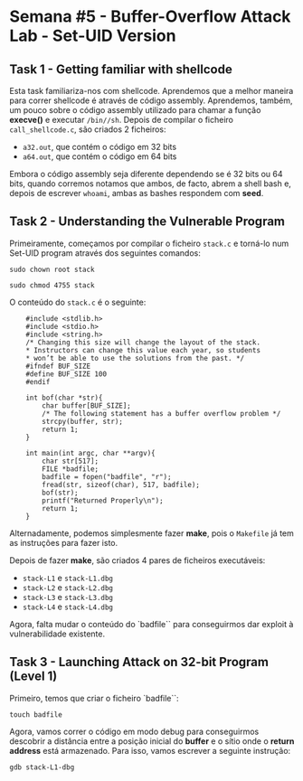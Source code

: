 # Semana #5 - Buffer-Overflow Attack Lab - Set-UID Version

## Task 1 - Getting familiar with shellcode

Esta task familiariza-nos com shellcode. Aprendemos que a melhor maneira para correr shellcode é através de código assembly. Aprendemos, também, um pouco sobre o código assembly utilizado para chamar a função **execve()** e executar `/bin//sh`.
Depois de compilar o ficheiro `call_shellcode.c`, são criados 2 ficheiros:

- `a32.out`, que contém o código em 32 bits
- `a64.out`, que contém o código em 64 bits

Embora o código assembly seja diferente dependendo se é 32 bits ou 64 bits, quando corremos notamos que ambos, de facto, abrem a shell bash e, depois de escrever `whoami`, ambas as bashes respondem com **seed**.


## Task 2 - Understanding the Vulnerable Program

Primeiramente, começamos por compilar o ficheiro `stack.c` e torná-lo num Set-UID program através dos seguintes comandos:

```
sudo chown root stack
```


```
sudo chmod 4755 stack
```

O conteúdo do `stack.c` é o seguinte:

```
    #include <stdlib.h>
    #include <stdio.h>
    #include <string.h>
    /* Changing this size will change the layout of the stack.
    * Instructors can change this value each year, so students
    * won’t be able to use the solutions from the past. */
    #ifndef BUF_SIZE
    #define BUF_SIZE 100
    #endif

    int bof(char *str){
        char buffer[BUF_SIZE];
        /* The following statement has a buffer overflow problem */
        strcpy(buffer, str);
        return 1;
    }

    int main(int argc, char **argv){
        char str[517];
        FILE *badfile;
        badfile = fopen("badfile", "r");
        fread(str, sizeof(char), 517, badfile);
        bof(str);
        printf("Returned Properly\n");
        return 1;
    }
```


Alternadamente, podemos simplesmente fazer **make**, pois o `Makefile` já tem as instruções para fazer isto.

Depois de fazer **make**, são criados 4 pares de ficheiros executáveis:

- `stack-L1` e `stack-L1.dbg`
- `stack-L2` e `stack-L2.dbg`
- `stack-L3` e `stack-L3.dbg`
- `stack-L4` e `stack-L4.dbg`

Agora, falta mudar o conteúdo do `badfile`` para conseguirmos dar exploit à vulnerabilidade existente.

## Task 3 - Launching Attack on 32-bit Program (Level 1)

Primeiro, temos que criar o ficheiro `badfile``:

```
touch badfile
```

Agora, vamos correr o código em modo debug para conseguirmos descobrir a distância entre a posição inicial do **buffer** e o sítio onde o **return address** está armazenado. Para isso, vamos escrever a seguinte instrução: 

```
gdb stack-L1-dbg
```

